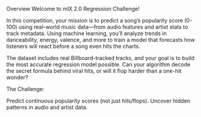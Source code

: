 Overview
Welcome to mlX 2.0 Regression Challenge!

In this competition, your mission is to predict a song’s popularity score (0-100) using real-world music data—from audio features and artist stats to track metadata. Using machine learning, you’ll analyze trends in danceability, energy, valence, and more to train a model that forecasts how listeners will react before a song even hits the charts.

The dataset includes real Billboard-tracked tracks, and your goal is to build the most accurate regression model possible. Can your algorithm decode the secret formula behind viral hits, or will it flop harder than a one-hit wonder?

The Challenge:

Predict continuous popularity scores (not just hits/flops).
Uncover hidden patterns in audio and artist data.

